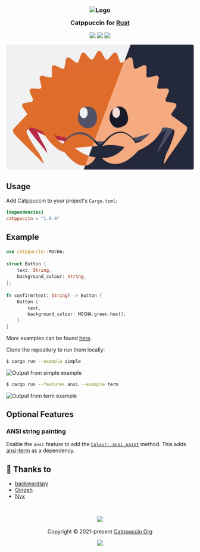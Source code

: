 <h3 align="center">
	<img src="https://raw.githubusercontent.com/catppuccin/catppuccin/main/assets/logos/exports/1544x1544_circle.png" width="100" alt="Logo"/><br/>
	<img src="https://raw.githubusercontent.com/catppuccin/catppuccin/main/assets/misc/transparent.png" height="30" width="0px"/>
	Catppuccin for <a href="https://www.rust-lang.org/">Rust</a>
	<img src="https://raw.githubusercontent.com/catppuccin/catppuccin/main/assets/misc/transparent.png" height="30" width="0px"/>
</h3>

<p align="center">
	<a href="https://github.com/catppuccin/rust/stargazers"><img src="https://img.shields.io/github/stars/catppuccin/rust?colorA=363a4f&colorB=b7bdf8&style=for-the-badge"></a>
	<a href="https://github.com/catppuccin/rust/issues"><img src="https://img.shields.io/github/issues/catppuccin/rust?colorA=363a4f&colorB=f5a97f&style=for-the-badge"></a>
	<a href="https://github.com/catppuccin/rust/contributors"><img src="https://img.shields.io/github/contributors/catppuccin/rust?colorA=363a4f&colorB=a6da95&style=for-the-badge"></a>
</p>

<p align="center">
	<img src="https://raw.githubusercontent.com/catppuccin/rust/main/assets/ferris.webp"/>
</p>

## Usage

Add Catppuccin to your project's `Cargo.toml`:

```toml
[dependencies]
catppuccin = "1.0.4"
```

## Example

```rust
use catppuccin::MOCHA;

struct Button {
    text: String,
    background_colour: String,
};

fn confirm(text: String) -> Button {
    Button {
        text,
        background_colour: MOCHA.green.hex(),
    }
}
```

More examples can be found
[here](https://github.com/catppuccin/rust/tree/main/examples).

Clone the repository to run them locally:

```bash
$ cargo run --example simple
```

![Output from simple example](https://raw.githubusercontent.com/catppuccin/rust/main/assets/simple-example.png)

```bash
$ cargo run --features ansi --example term
```

![Output from term example](https://raw.githubusercontent.com/catppuccin/rust/main/assets/term-example.png)

## Optional Features

### ANSI string painting

Enable the `ansi` feature to add the
[`Colour::ansi_paint`](crate::Colour::ansi_paint) method.
This adds [ansi-term](https://crates.io/crates/ansi_term) as a dependency.


## 💝 Thanks to

- [backwardspy](https://github.com/backwardspy)
- [Gingeh](https://github.com/Gingeh)
- [Nyx](https://github.com/nyxkrage)

&nbsp;

<p align="center">
	<img src="https://raw.githubusercontent.com/catppuccin/catppuccin/main/assets/footers/gray0_ctp_on_line.svg?sanitize=true" />
</p>

<p align="center">
	Copyright &copy; 2021-present <a href="https://github.com/catppuccin" target="_blank">Catppuccin Org</a>
</p>

<p align="center">
	<a href="https://github.com/catppuccin/catppuccin/blob/main/LICENSE"><img src="https://img.shields.io/static/v1.svg?style=for-the-badge&label=License&message=MIT&logoColor=d9e0ee&colorA=363a4f&colorB=b7bdf8"/></a>
</p>
